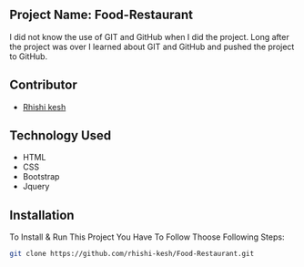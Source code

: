 <h2>Project Name: Food-Restaurant</h2>
<p>I did not know the use of GIT and GitHub when I did the project. Long after the project was over I learned about GIT and GitHub and pushed the project to GitHub.</p>

## Contributor

-   <a href="https://github.com/rhishi-kesh" target="_blank">Rhishi kesh</a>

## Technology Used

- HTML
- CSS
- Bootstrap
- Jquery

## Installation

To Install & Run This Project You Have To Follow Thoose Following Steps:

```sh
git clone https://github.com/rhishi-kesh/Food-Restaurant.git
```
